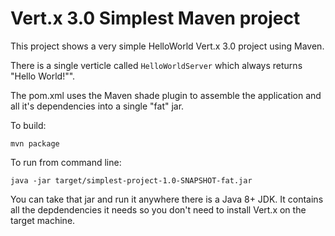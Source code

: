 # Vert.x 3.0 Simplest Maven project

This project shows a very simple HelloWorld Vert.x 3.0 project using Maven.

There is a single verticle called `HelloWorldServer` which always returns "Hello World!"".

The pom.xml uses the Maven shade plugin to assemble the application and all it's dependencies into a single "fat" jar.

To build:

    mvn package

To run from command line:

    java -jar target/simplest-project-1.0-SNAPSHOT-fat.jar

You can take that jar and run it anywhere there is a Java 8+ JDK. It contains all the depdendencies it needs so you
don't need to install Vert.x on the target machine.

